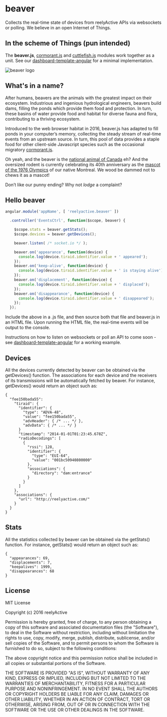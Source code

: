 beaver
======

Collects the real-time state of devices from reelyActive APIs via websockets or polling. We believe in an open Internet of Things.


In the scheme of Things (pun intended)
--------------------------------------

The __beaver.js__, [cormorant.js](https://github.com/reelyactive/cormorant) and [cuttlefish.js](https://github.com/reelyactive/cuttlefish) modules work together as a unit.  See our [dashboard-template-angular](https://github.com/reelyactive/dashboard-template-angular) for a minimal implementation.


![beaver logo](http://reelyactive.github.io/beaver/images/beaver-bubble.png)


What's in a name?
-----------------

After humans, beavers are the animals with the greatest impact on their ecosystem.  Industrious and ingenious hydrological engineers, beavers build dams, filling the ponds which provide them food and protection.  In turn, these basins of water provide food and habitat for diverse fauna and flora, contributing to a thriving ecosystem.

Introduced to the web browser habitat in 2016, beaver.js has adapted to fill ponds in your computer’s memory, collecting the steady stream of real-time events from an upstream source.  In turn, this pool of data provides a staple food for other client-side Javascript species such as the occasional migratory [cormorant.js](https://github.com/reelyactive/cormorant).

Oh yeah, and the beaver is the [national animal of Canada](https://en.wikipedia.org/wiki/National_symbols_of_Canada) eh?  And the oversized rodent is currently celebrating its 40th anniversary as the [mascot of the 1976 Olympics](https://en.wikipedia.org/wiki/Amik) of our native Montreal.  We wood be dammed not to chews it as a mascot!

Don’t like our punny ending?  Why not _lodge_ a complaint?


Hello beaver
------------

```javascript
angular.module('appName', [ 'reelyactive.beaver' ])

  .controller('EventsCtrl', function($scope, beaver) {

    $scope.stats = beaver.getStats();
    $scope.devices = beaver.getDevices();

    beaver.listen( /* socket.io */ );

    beaver.on('appearance', function(device) {
      console.log(device.tiraid.identifier.value + ' appeared');
    });
    beaver.on('keep-alive', function(device) {
      console.log(device.tiraid.identifier.value + ' is staying alive');
    });
    beaver.on('displacement', function(device) {
      console.log(device.tiraid.identifier.value + ' displaced');
    });
    beaver.on('disappearance', function(device) {
      console.log(device.tiraid.identifier.value + ' disappeared');
    });
  });
```

Include the above in a .js file, and then source both that file and beaver.js in an HTML file.  Upon running the HTML file, the real-time events will be output to the console.

Instructions on how to listen on websockets or poll an API to come soon - see [dashboard-template-angular](https://github.com/reelyactive/dashboard-template-angular) for a working example.


Devices
-------

All the devices currently detected by beaver can be obtained via the getDevices() function.  The associations for each device and the receivers of its transmissions will be automatically fetched by beaver.  For instance, getDevices() would return an object such as:

    {
      "fee150bada55":
        "tiraid": {
          "identifier": {
            "type": "ADVA-48",
            "value": "fee150bada55",
            "advHeader": { /* ... */ },
            "advData": { /* ... */ }
          }
          "timestamp": "2014-01-01T01:23:45.678Z",
          "radioDecodings": [
            {
              "rssi": 128,
              "identifier": {
                "type": "EUI-64",
                "value": "001bc50940800000"
              },
              "associations": {
                "directory": "dam:entrance"
              }
            }
          ]
        },
        "associations": {
          "url": "http://reelyactive.com/"
        }
      }
    }


Stats
-----

All the statistics collected by beaver can be obtained via the getStats() function.  For instance, getStats() would return an object such as:

    {
      "appearances": 69,
      "displacements": 7,
      "keepalives": 1999,
      "disappearances": 68
    }



License
-------

MIT License

Copyright (c) 2016 reelyActive

Permission is hereby granted, free of charge, to any person obtaining a copy of this software and associated documentation files (the "Software"), to deal in the Software without restriction, including without limitation the rights to use, copy, modify, merge, publish, distribute, sublicense, and/or sell copies of the Software, and to permit persons to whom the Software is furnished to do so, subject to the following conditions:

The above copyright notice and this permission notice shall be included in all copies or substantial portions of the Software.

THE SOFTWARE IS PROVIDED "AS IS", WITHOUT WARRANTY OF ANY KIND, EXPRESS OR
IMPLIED, INCLUDING BUT NOT LIMITED TO THE WARRANTIES OF MERCHANTABILITY,
FITNESS FOR A PARTICULAR PURPOSE AND NONINFRINGEMENT. IN NO EVENT SHALL THE
AUTHORS OR COPYRIGHT HOLDERS BE LIABLE FOR ANY CLAIM, DAMAGES OR OTHER
LIABILITY, WHETHER IN AN ACTION OF CONTRACT, TORT OR OTHERWISE, ARISING FROM,
OUT OF OR IN CONNECTION WITH THE SOFTWARE OR THE USE OR OTHER DEALINGS IN
THE SOFTWARE.
